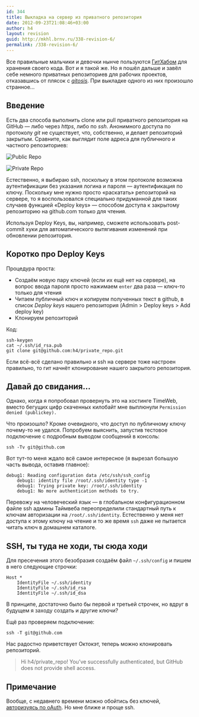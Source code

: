 ```yaml
---
id: 344
title: Выкладка на сервер из приватного репозитория
date: 2012-09-23T21:08:46+03:00
author: h4
layout: revision
guid: http://mkhl.brnv.ru/338-revision-6/
permalink: /338-revision-6/
---
```

Все правильные мальчики и девочки нынче пользуются [ГитХабом](http://github.com/) для хранения своего кода. Вот и я такой же. Но я пошёл дальше и завёл себе немного приватных репозиториев для рабочих проектов, отказавшись от плясок с _[gitosis](http://noteskeeper.ru/63/)_. При выкладке одного из них произошло странное…

## Введение

Есть два способа выполнить clone или pull приватного репозитория на GitHub — либо через _https_, либо по _ssh_. Анонимного доступа по протоколу _git_ не существует, что, собственно, и делает репозиторий закрытым. Сравните, как выглядит поле адреса для публичного и частного репозиториев:

![Public Repo](https://api.monosnap.com/image/download?id=XjufrxdtOVeFkLFGhQYLaeVPR) 

![Private Repo](https://api.monosnap.com/image/download?id=VWZrMESeDvFsDPxwHlVGyMvRQ) 

Естественно, я выбираю ssh, поскольку в этом протоколе возможна аутентификации без указания логина и пароля — аутентификация по ключу. Поскольку мне нужно просто «раскатать» репозиторий на сервере, то я воспользовался специально придуманной для таких случаев функцией «Deploy keys» — способом доступа к закрытому репозиторию на github.com только для чтения.

Используя Deploy Keys, вы, например, сможете использовать post-commit хуки для автоматического вытягивания изменений при обновлении репозитория.

## Коротко про Deploy Keys

Процедура проста:

  * Создаём новую пару ключей (если их ещё нет на сервере), на вопрос ввода пароля просто нажимаем `enter` два раза — ключ-то только для чтения
  * Читаем публичный ключ и копируем полученных текст в github, в список _Deploy keys_ нашего репозитория (Admin > Deploy keys > Add deploy key) 
  * Клонируем репозиторий 

Код:

    ssh-keygen
    cat ~/.ssh/id_rsa.pub
    git clone git@github.com:h4/private_repo.git
    

Если всё-всё сделано правильно и ssh на сервере тоже настроен правильно, то гит начнёт клонирование нашего закрытого репозитория.

## Давай до свидания&#8230;

Однако, когда я попробовал провернуть это на хостинге TimeWeb, вместо бегущих цифр скаченных килобайт мне выплюнули `Permission denied (publickey).`

Что произошло? Кроме очевидного, что доступ по публичному ключу почему-то не удался. Попробуем выяснить, запустив тестовое подключение с подробным выводом сообщений в консоль:

    ssh -Tv git@github.com
    

Вот тут-то меня ждало всё самое интересное (я вырезал большую часть вывода, оставив главное):

    debug1: Reading configuration data /etc/ssh/ssh_config
        debug1: identity file /root/.ssh/identity type -1
        debug1: Trying private key: /root/.ssh/identity
        debug1: No more authentication methods to try.
    

Перевожу на человеческий язык — в глобальном конфигурационном файле ssh админы Таймвеба переопределили стандартный путь к ключам авторизации на `/root/.ssh/identity`. Естественно у меня нет доступа к этому ключу на чтение и то же время `ssh` даже не пытается читать ключ в домашнем каталоге.

## SSH, ты туда не ходи, ты сюда ходи

Для пресечения этого безобразия создаём файл `~/.ssh/config` и пишем в него следующие строчки:

    Host *
        IdentityFile ~/.ssh/identity
        IdentityFile ~/.ssh/id_rsa
        IdentityFile ~/.ssh/id_dsa
    

В принципе, достаточно было бы первой и третьей строчек, но вдруг в будущем я заходу создать и другие ключи?

Ещё раз проверяем подключение:

    ssh -T git@github.com
    

Нас радостно приветствует Октокэт, теперь можно клонировать репозиторий.

> Hi h4/private_repo! You&#8217;ve successfully authenticated, but GitHub does not provide shell access.

## Примечание

Вообще, с недавнего времени можно обойтись без ключей, [авторизуясь по oAuth](https://github.com/blog/1270-easier-builds-and-deployments-using-git-over-https-and-oauth). Но мне ближе и проще ssh.